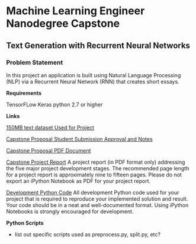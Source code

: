 # Machine Learning Engineer Nanodegree Capstone

## Text Generation with Recurrent Neural Networks

### Problem Statement
In this project an application is built using Natural Language Processing (NLP) via a Recurrent Neural Network (RNN) that creates short essays. 

**Requirements**

TensorFLow
Keras
python 2.7 or higher


**Links**

[150MB text dataset Used for Project](https://www.kaggle.com/jannesklaas/scifi-stories-text-corpus)

[Capstone Proposal Student Submission Approval and Notes](https://review.udacity.com/#!/reviews/1629408)

[Capstone Proposal PDF Document](https://github.com/ArJayTee/machine-learning/blob/master/projects/capstone/proposal.pdf)


[Capstone Project Report]()
A project report (in PDF format only) addressing the five major project development stages. The recommended page length for a project report is approximately nine to fifteen pages. Please do not export an iPython Notebook as PDF for your project report.

[Development Python Code]()
All development Python code used for your project that is required to reproduce your implemented solution and result. Your code should be in a neat and well-documented format. Using iPython Notebooks is strongly encouraged for development.

**Python Scripts**

- list out specific scripts used as preprocess.py, split.py, etc? 
